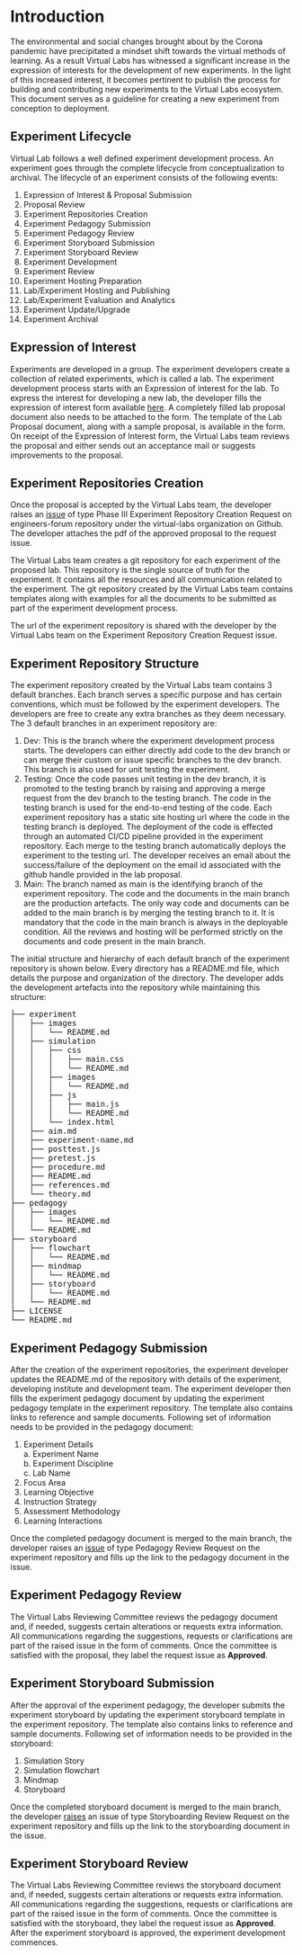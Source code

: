 # Introduction

The environmental and social changes brought about by the Corona pandemic have precipitated a mindset shift towards the virtual methods of learning. As a result Virtual Labs has witnessed a significant increase in the expression of interests for the development of new experiments. In the light of this increased interest, it becomes pertinent to publish the process for building and contributing new experiments to the Virtual Labs ecosystem. This document serves as a guideline for creating a new experiment from conception to deployment.

## Experiment Lifecycle

Virtual Lab follows a well defined experiment development process. An experiment goes through the complete lifecycle from conceptualization to archival. The lifecycle of an experiment consists of the following events:
1. Expression of Interest & Proposal Submission
2. Proposal Review
3. Experiment Repositories Creation 
4. Experiment Pedagogy Submission
5. Experiment Pedagogy Review
6. Experiment Storyboard Submission
7. Experiment Storyboard Review
8. Experiment Development
9. Experiment Review 
10. Experiment Hosting Preparation 
11. Lab/Experiment Hosting and Publishing
12. Lab/Experiment Evaluation and Analytics
13. Experiment Update/Upgrade
14. Experiment Archival

## Expression of Interest

Experiments are developed in a group. The experiment developers create a collection of related experiments, which is called a lab. The experiment development process starts with an Expression of interest for the lab. To express the interest for developing a new lab, the developer fills the expression of interest form available [here](https://docs.google.com/forms/d/e/1FAIpQLSctFus-noUJL815JG1i7RhO_cWKiryfsQ2pOhz2xVBeG0GVTQ/viewform).  A completely filled lab proposal document also needs to be attached to the form. The template of the Lab Proposal document, along with a sample proposal, is available in the form. On receipt of the Expression of Interest form, the Virtual Labs team reviews the proposal and either sends out an acceptance mail or suggests improvements to the proposal. 

## Experiment Repositories Creation 

Once the proposal is accepted by the Virtual Labs team, the developer raises an [issue](https://github.com/virtual-labs/engineers-forum/issues/new?assignees=&labels=Phase-3&template=phase-iii-experiment-repository-creation-request.md&title=) of type Phase III Experiment Repository Creation Request on engineers-forum repository under the  virtual-labs organization on Github. The developer attaches the pdf of the approved proposal to the request issue.

The Virtual Labs team creates a git repository for each experiment of the proposed lab. This repository is the single source of truth for the experiment. It contains all the resources and all communication related to the experiment.
The git repository created by the Virtual Labs team contains templates along with examples for all the documents to be submitted as part of the experiment development process.

The url of the experiment repository is shared with the developer by the Virtual Labs team on the Experiment Repository Creation Request issue.

## Experiment Repository Structure

The experiment repository created by the Virtual Labs team contains 3 default branches. Each branch serves a specific purpose and has certain conventions, which must be followed by the experiment developers. The developers are free to create any extra branches as they deem necessary. The 3 default branches in an experiment repository are:

1. Dev: This is the branch where the experiment development process starts. The developers can either directly add code to the dev branch or can merge their custom or issue specific branches to the dev branch. This branch is also used for unit testing the experiment.
2. Testing: Once the code passes unit testing in the dev branch, it is promoted to the testing branch by raising and approving a merge request from the dev branch to the testing branch. The code in the testing branch is used for the end-to-end testing of the code. Each experiment repository has a static site hosting url where the code in the testing branch is deployed. The deployment of the code is effected through an automated CI/CD pipeline provided in the experiment repository. Each merge to the testing branch automatically deploys the experiment to the testing url. The developer receives an email about the success/failure of the deployment on the email id associated with the github handle provided in the lab proposal.
3. Main: The branch named as main is the identifying branch of the experiment repository. The code and the documents in the main branch are the production artefacts. The only way code and documents can be added to the main branch is by merging the testing branch to it. It is mandatory that the code in the main branch is always in the deployable condition. All the reviews and hosting will be performed strictly on the documents and code present in the main branch.

The initial structure and hierarchy of each default branch of the experiment repository is shown below. Every directory has a README.md file, which details the purpose and organization of the directory. The developer adds the development artefacts into the repository while maintaining this structure:

<pre>
├── experiment
│   ├── images
│   │   └── README.md
│   ├── simulation
│   │   ├── css
│   │   │   ├── main.css
│   │   │   └── README.md
│   │   ├── images
│   │   │   └── README.md
│   │   ├── js
│   │   │   ├── main.js
│   │   │   └── README.md
│   │   └── index.html
│   ├── aim.md                                                                                                                                                     
│   ├── experiment-name.md
│   ├── posttest.js
│   ├── pretest.js
│   ├── procedure.md
│   ├── README.md
│   ├── references.md
│   └── theory.md
├── pedagogy
│   ├── images
│   │   └── README.md
│   └── README.md
├── storyboard
│   ├── flowchart
│   │   └── README.md
│   ├── mindmap
│   │   └── README.md
│   ├── storyboard
│   │   └── README.md
│   └── README.md
├── LICENSE
└── README.md
</pre>

## Experiment Pedagogy Submission

After the creation of the experiment repositories, the experiment developer updates the README.md of the repository with details of the experiment, developing institute and development team. The experiment developer then fills the experiment pedagogy document by updating the experiment pedagogy template in the experiment repository. The template also contains links to reference and sample documents. Following set of information needs to be provided in the pedagogy document:

1. Experiment Details </br>
  a. Experiment Name </br>
  b. Experiment Discipline</br>
  c. Lab Name
2. Focus Area
3. Learning Objective
4. Instruction Strategy
5. Assessment Methodology
6. Learning Interactions

Once the completed pedagogy document is merged to the main branch, the developer raises an [issue](https://github.com/virtual-labs/ph3-exp-template/issues/new?assignees=&labels=pedagogy&template=pedagogy-review-request.md&title=) of type Pedagogy Review Request on the experiment repository and fills up the link to the pedagogy document in the issue. 

## Experiment Pedagogy Review

The Virtual Labs Reviewing Committee reviews the pedagogy document and, if needed, suggests certain alterations or requests extra information.
All communications regarding the suggestions, requests or clarifications are part of the raised issue in the form of comments.
Once the committee is satisfied with the proposal, they label the request issue as <b>Approved</b>.

## Experiment Storyboard Submission

After the approval of the experiment pedagogy, the developer submits the experiment storyboard by updating the experiment storyboard template in the experiment repository. The template also contains links to reference and sample documents. 
Following set of information needs to be provided in the storyboard:
1. Simulation Story
2. Simulation flowchart
3. Mindmap
4. Storyboard

Once the completed storyboard document is merged to the main branch, the developer [raises](https://github.com/virtual-labs/ph3-exp-template/issues/new?assignees=&labels=storyboarding&template=storyboarding-review-request.md&title=) an issue of type Storyboarding Review Request on the experiment repository and fills up the link to the storyboarding document in the issue. 

## Experiment Storyboard Review

The Virtual Labs Reviewing Committee reviews the storyboard document and, if needed, suggests certain alterations or requests extra information. 
All communications regarding the suggestions, requests or clarifications are part of the raised issue in the form of comments.
Once the committee is satisfied with the storyboard, they label the request issue as <b>Approved</b>.
After the experiment storyboard is approved, the experiment development commences.
